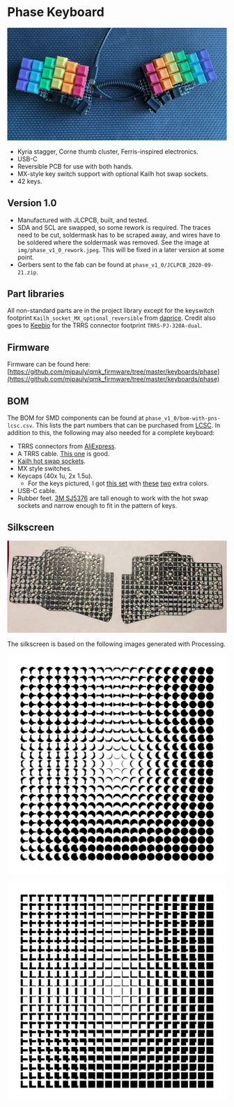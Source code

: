 # Phase Keyboard

![Phase V1.0](img/phase_v1_0.jpeg)

- Kyria stagger, Corne thumb cluster, Ferris-inspired electronics.
- USB-C
- Reversible PCB for use with both hands.
- MX-style key switch support with optional Kailh hot swap sockets.
- 42 keys.

## Version 1.0

- Manufactured with JLCPCB, built, and tested.
- SDA and SCL are swapped, so some rework is required. The traces need to be cut, soldermask has to be scraped away, and wires have to be soldered where the soldermask was removed. See the image at `img/phase_v1_0_rework.jpeg`. This will be fixed in a later version at some point.
- Gerbers sent to the fab can be found at `phase_v1_0/JCLPCB_2020-09-21.zip`.

## Part libraries

All non-standard parts are in the project library except for the keyswitch footprint `Kailh_socket_MX_optional_reversible` from [daprice](https://github.com/daprice/keyswitches.pretty). Credit also goes to [Keebio](https://github.com/keebio/Keebio-Parts.pretty) for the TRRS connector footprint `TRRS-PJ-320A-dual`.

## Firmware

Firmware can be found here: [https://github.com/mjpauly/qmk_firmware/tree/master/keyboards/phase](https://github.com/mjpauly/qmk_firmware/tree/master/keyboards/phase)

## BOM

The BOM for SMD components can be found at `phase_v1_0/bom-with-pns-lcsc.csv`. This lists the part numbers that can be purchased from [LCSC](https://lcsc.com). In addition to this, the following may also needed for a complete keyboard:
- TRRS connectors from [AliExpress](https://www.aliexpress.com/item/33029465106.html).
- A TRRS cable. [This one](https://www.amazon.com/gp/product/B019EHMN68?psc=1) is good.
- [Kailh hot swap sockets](https://kbdfans.com/products/mechanical-keyboard-switches-kailh-pcb-socket).
- MX style switches.
- Keycaps (40x 1u, 2x 1.5u).
    - For the keys pictured, I got [this set](https://kbdfans.com/products/dsa-ergo-blank-keycaps) with [these](https://kbdfans.com/products/dsa-blank-keycaps-1u-10pcs?variant=34194567004299) [two](https://kbdfans.com/products/dsa-blank-keycaps-1u-10pcs?variant=34194567364747) extra colors.
- USB-C cable.
- Rubber feet. [3M SJ5376](https://www.digikey.com/en/products/detail/3m/SJ5376/3866077) are tall enough to work with the hot swap sockets and narrow enough to fit in the pattern of keys.

## Silkscreen

![Silkscreen](img/phase_v1_0_silkscreen.jpeg)

The silkscreen is based on the following images generated with Processing.

![Circles](img/circles-160-144-152-overlap.png)

![Squares](img/squares-160-132-132-overlap.png)

